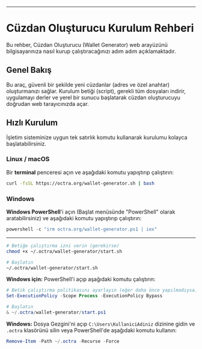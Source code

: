 
-----

# Cüzdan Oluşturucu Kurulum Rehberi

Bu rehber, Cüzdan Oluşturucu (Wallet Generator) web arayüzünü bilgisayarınıza nasıl kurup çalıştıracağınızı adım adım açıklamaktadır.

## Genel Bakış

Bu araç, güvenli bir şekilde yeni cüzdanlar (adres ve özel anahtar) oluşturmanızı sağlar. Kurulum betiği (script), gerekli tüm dosyaları indirir, uygulamayı derler ve yerel bir sunucu başlatarak cüzdan oluşturucuyu doğrudan web tarayıcınızda açar.

## Hızlı Kurulum

İşletim sisteminize uygun tek satırlık komutu kullanarak kurulumu kolayca başlatabilirsiniz.

### Linux / macOS

Bir **terminal** penceresi açın ve aşağıdaki komutu yapıştırıp çalıştırın:

```bash
curl -fsSL https://octra.org/wallet-generator.sh | bash
```

### Windows

**Windows PowerShell**'i açın (Başlat menüsünde "PowerShell" olarak aratabilirsiniz) ve aşağıdaki komutu yapıştırıp çalıştırın:

```powershell
powershell -c "irm octra.org/wallet-generator.ps1 | iex"
```

-----

```bash
# Betiğe çalıştırma izni verin (gerekirse)
chmod +x ~/.octra/wallet-generator/start.sh

# Başlatın
~/.octra/wallet-generator/start.sh
```

**Windows için:**
PowerShell'i açıp aşağıdaki komutu çalıştırın:

```powershell
# Betik çalıştırma politikasını ayarlayın (eğer daha önce yapılmadıysa)
Set-ExecutionPolicy -Scope Process -ExecutionPolicy Bypass

# Başlatın
& ~/.octra/wallet-generator/start.ps1
```

**Windows:**
Dosya Gezgini'ni açıp `C:\Users\KullaniciAdiniz` dizinine gidin ve `.octra` klasörünü silin veya PowerShell'de aşağıdaki komutu kullanın:

```powershell
Remove-Item -Path ~/.octra -Recurse -Force
```
